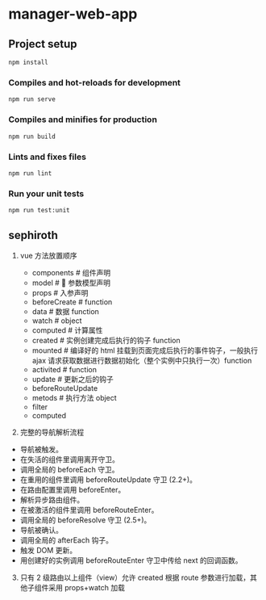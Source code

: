 # manager-web-app

## Project setup

```
npm install
```

### Compiles and hot-reloads for development

```
npm run serve
```

### Compiles and minifies for production

```
npm run build
```

### Lints and fixes files

```
npm run lint
```

### Run your unit tests

```
npm run test:unit
```

## sephiroth

1. vue 方法放置顺序

   - components # 组件声明
   - model #  参数模型声明
   - props # 入参声明
   - beforeCreate # function
   - data # 数据 function
   - watch # object
   - computed # 计算属性
   - created # 实例创建完成后执行的钩子 function
   - mounted # 编译好的 html 挂载到页面完成后执行的事件钩子，一般执行 ajax 请求获取数据进行数据初始化（整个实例中只执行一次）function
   - activited # function
   - update # 更新之后的钩子
   - beforeRouteUpdate
   - metods # 执行方法 object
   - filter
   - computed

2. 完整的导航解析流程

- 导航被触发。
- 在失活的组件里调用离开守卫。
- 调用全局的 beforeEach 守卫。
- 在重用的组件里调用 beforeRouteUpdate 守卫 (2.2+)。
- 在路由配置里调用 beforeEnter。
- 解析异步路由组件。
- 在被激活的组件里调用 beforeRouteEnter。
- 调用全局的 beforeResolve 守卫 (2.5+)。
- 导航被确认。
- 调用全局的 afterEach 钩子。
- 触发 DOM 更新。
- 用创建好的实例调用 beforeRouteEnter 守卫中传给 next 的回调函数。

3. 只有 2 级路由以上组件（view）允许 created 根据 route 参数进行加载，其他子组件采用 props+watch 加载
